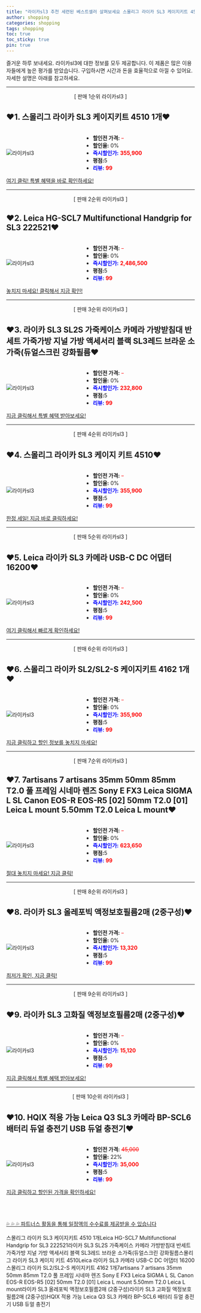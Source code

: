 ```yaml
---
title: "라이카sl3 추천 세련된 베스트셀러 살펴보세요 스몰리그 라이카 SL3 케이지키트 4510"
author: shopping
categories: shopping
tags: shopping
toc: true
toc_sticky: true
pin: true
---
```

즐거운 하루 보내세요. 라이카sl3에 대한 정보를 모두 제공합니다. 이 제품은 많은 이용자들에게 높은 평가를 받았습니다. 구입하시면 시간과 돈을 효율적으로 아낄 수 있어요. 자세한 설명은 아래를 참고하세요.

---
<p class="toplist" style="margin: 0 auto; display: block; width: fit-content;">[ 판매 1순위 라이카sl3 ]</p>

<h2><strong>❤️1. 스몰리그 라이카 SL3 케이지키트 4510 1개❤️</strong></h2>

<div style="display: flex; align-items: center;">
    <div style="flex: 0.4;">
        <img src="https://thumbnail8.coupangcdn.com/thumbnails/remote/230x230ex/image/vendor_inventory/5769/33219eff100ee789fccd9f076b47d64e72bbe5137062c9c5f303540874b2.jpg" alt="라이카sl3" style="max-width: 100%;">
    </div>
    <div style="flex: 0.6; margin-left: 10px;">
        <ul>
            <li><strong>할인전 가격:</strong> <del style="color: red;">-</del></li>
            <li><strong>할인율:</strong> 0%</li>
            <li><span style='color:blue'><strong>즉시할인가:</strong></span> <span style='color:red'><strong>355,900</strong></span></li>
            <li><strong>평점:</strong>5</li>
            <li><span style='color:blue'><strong>리뷰:</strong></span> <span style='color:red'><strong>99</strong></span></li>
        </ul>
    </div>
</div>
<div class="center">
    <a href="https://William4Davisa.github.io?lptag=AF9450613&subid=githubio&pageKey=8032611750&traceid=V0-153&itemId=22465256291&vendorItemId=89508341000" class="myButton">
        여기 클릭! 특별 혜택을 바로 확인하세요!
    </a>
</div>


---
<p class="toplist" style="margin: 0 auto; display: block; width: fit-content;">[ 판매 2순위 라이카sl3 ]</p>

<h2><strong>❤️2. Leica HG-SCL7 Multifunctional Handgrip for SL3 222521❤️</strong></h2>

<div style="display: flex; align-items: center;">
    <div style="flex: 0.4;">
        <img src="https://thumbnail8.coupangcdn.com/thumbnails/remote/230x230ex/image/vendor_inventory/bd51/e225541c479d57ecc84bd46fde0dd33eac477c6225465959e08806f95982.jpg" alt="라이카sl3" style="max-width: 100%;">
    </div>
    <div style="flex: 0.6; margin-left: 10px;">
        <ul>
            <li><strong>할인전 가격:</strong> <del style="color: red;">-</del></li>
            <li><strong>할인율:</strong> 0%</li>
            <li><span style='color:blue'><strong>즉시할인가:</strong></span> <span style='color:red'><strong>2,486,500</strong></span></li>
            <li><strong>평점:</strong>5</li>
            <li><span style='color:blue'><strong>리뷰:</strong></span> <span style='color:red'><strong>99</strong></span></li>
        </ul>
    </div>
</div>
<div class="center">
    <a href="https://William4Davisa.github.io?lptag=AF9450613&subid=githubio&pageKey=8127589118&traceid=V0-153&itemId=23074539034&vendorItemId=90108092126" class="myButton">
        놓치지 마세요! 클릭해서 지금 확인!
    </a>
</div>


---
<p class="toplist" style="margin: 0 auto; display: block; width: fit-content;">[ 판매 3순위 라이카sl3 ]</p>

<h2><strong>❤️3. 라이카 SL3 SL2S 가죽케이스 카메라 가방받침대 반세트 가죽가방 지널 가방 액세서리 블랙 SL3레드 브라운 소가죽(듀얼스크린 강화필름❤️</strong></h2>

<div style="display: flex; align-items: center;">
    <div style="flex: 0.4;">
        <img src="https://thumbnail9.coupangcdn.com/thumbnails/remote/230x230ex/image/vendor_inventory/5623/a4c8a31b56d6ed14aef6608f7d2aacb0a59b483dd4295500db192b089577.png" alt="라이카sl3" style="max-width: 100%;">
    </div>
    <div style="flex: 0.6; margin-left: 10px;">
        <ul>
            <li><strong>할인전 가격:</strong> <del style="color: red;">-</del></li>
            <li><strong>할인율:</strong> 0%</li>
            <li><span style='color:blue'><strong>즉시할인가:</strong></span> <span style='color:red'><strong>232,800</strong></span></li>
            <li><strong>평점:</strong>5</li>
            <li><span style='color:blue'><strong>리뷰:</strong></span> <span style='color:red'><strong>99</strong></span></li>
        </ul>
    </div>
</div>
<div class="center">
    <a href="https://William4Davisa.github.io?lptag=AF9450613&subid=githubio&pageKey=8198903129&traceid=V0-153&itemId=23493124961&vendorItemId=90519577558" class="myButton">
        지금 클릭해서 특별 혜택 받아보세요!
    </a>
</div>


---
<p class="toplist" style="margin: 0 auto; display: block; width: fit-content;">[ 판매 4순위 라이카sl3 ]</p>

<h2><strong>❤️4. 스몰리그 라이카 SL3 케이지 키트 4510❤️</strong></h2>

<div style="display: flex; align-items: center;">
    <div style="flex: 0.4;">
        <img src="https://thumbnail10.coupangcdn.com/thumbnails/remote/230x230ex/image/vendor_inventory/eee0/e9539f04c3010c2ecf4fcf0064d9b30a356f2e3660b115eddd07836da4c4.jpg" alt="라이카sl3" style="max-width: 100%;">
    </div>
    <div style="flex: 0.6; margin-left: 10px;">
        <ul>
            <li><strong>할인전 가격:</strong> <del style="color: red;">-</del></li>
            <li><strong>할인율:</strong> 0%</li>
            <li><span style='color:blue'><strong>즉시할인가:</strong></span> <span style='color:red'><strong>355,900</strong></span></li>
            <li><strong>평점:</strong>5</li>
            <li><span style='color:blue'><strong>리뷰:</strong></span> <span style='color:red'><strong>99</strong></span></li>
        </ul>
    </div>
</div>
<div class="center">
    <a href="https://William4Davisa.github.io?lptag=AF9450613&subid=githubio&pageKey=8039766171&traceid=V0-153&itemId=22505751518&vendorItemId=89547865637" class="myButton">
        한정 세일! 지금 바로 클릭하세요!
    </a>
</div>


---
<p class="toplist" style="margin: 0 auto; display: block; width: fit-content;">[ 판매 5순위 라이카sl3 ]</p>

<h2><strong>❤️5. Leica 라이카 SL3 카메라 USB-C DC 어댑터 16200❤️</strong></h2>

<div style="display: flex; align-items: center;">
    <div style="flex: 0.4;">
        <img src="https://thumbnail8.coupangcdn.com/thumbnails/remote/230x230ex/image/vendor_inventory/f3f8/bd94b41656abb738b4f805e6ce2f896ca41f4fb8be438506072e5ec89fdd.jpg" alt="라이카sl3" style="max-width: 100%;">
    </div>
    <div style="flex: 0.6; margin-left: 10px;">
        <ul>
            <li><strong>할인전 가격:</strong> <del style="color: red;">-</del></li>
            <li><strong>할인율:</strong> 0%</li>
            <li><span style='color:blue'><strong>즉시할인가:</strong></span> <span style='color:red'><strong>242,500</strong></span></li>
            <li><strong>평점:</strong>5</li>
            <li><span style='color:blue'><strong>리뷰:</strong></span> <span style='color:red'><strong>99</strong></span></li>
        </ul>
    </div>
</div>
<div class="center">
    <a href="https://William4Davisa.github.io?lptag=AF9450613&subid=githubio&pageKey=8143518942&traceid=V0-153&itemId=23144696228&vendorItemId=90177557482" class="myButton">
        여기 클릭해서 빠르게 확인하세요!
    </a>
</div>


---
<p class="toplist" style="margin: 0 auto; display: block; width: fit-content;">[ 판매 6순위 라이카sl3 ]</p>

<h2><strong>❤️6. 스몰리그 라이카 SL2/SL2-S 케이지키트 4162 1개❤️</strong></h2>

<div style="display: flex; align-items: center;">
    <div style="flex: 0.4;">
        <img src="https://thumbnail10.coupangcdn.com/thumbnails/remote/230x230ex/image/vendor_inventory/9069/60e30df17d967f6299e4912a33383bcab019d2ec5454fd634e27cc3935aa.jpg" alt="라이카sl3" style="max-width: 100%;">
    </div>
    <div style="flex: 0.6; margin-left: 10px;">
        <ul>
            <li><strong>할인전 가격:</strong> <del style="color: red;">-</del></li>
            <li><strong>할인율:</strong> 0%</li>
            <li><span style='color:blue'><strong>즉시할인가:</strong></span> <span style='color:red'><strong>355,900</strong></span></li>
            <li><strong>평점:</strong>5</li>
            <li><span style='color:blue'><strong>리뷰:</strong></span> <span style='color:red'><strong>99</strong></span></li>
        </ul>
    </div>
</div>
<div class="center">
    <a href="https://William4Davisa.github.io?lptag=AF9450613&subid=githubio&pageKey=8032606564&traceid=V0-153&itemId=22465235771&vendorItemId=89508321606" class="myButton">
        지금 클릭하고 할인 정보를 놓치지 마세요!
    </a>
</div>


---
<p class="toplist" style="margin: 0 auto; display: block; width: fit-content;">[ 판매 7순위 라이카sl3 ]</p>

<h2><strong>❤️7. 7artisans 7 artisans 35mm 50mm 85mm T2.0 풀 프레임 시네마 렌즈 Sony E FX3 Leica SIGMA L SL Canon EOS-R EOS-R5 [02] 50mm T2.0 [01] Leica L mount 5.50mm T2.0  Leica L mount❤️</strong></h2>

<div style="display: flex; align-items: center;">
    <div style="flex: 0.4;">
        <img src="https://thumbnail10.coupangcdn.com/thumbnails/remote/230x230ex/image/vendor_inventory/d057/0bad58277554a73de6edbf23ec1c52a671bfb5672bf28625ef2cac6d6c5e.jpeg" alt="라이카sl3" style="max-width: 100%;">
    </div>
    <div style="flex: 0.6; margin-left: 10px;">
        <ul>
            <li><strong>할인전 가격:</strong> <del style="color: red;">-</del></li>
            <li><strong>할인율:</strong> 0%</li>
            <li><span style='color:blue'><strong>즉시할인가:</strong></span> <span style='color:red'><strong>623,650</strong></span></li>
            <li><strong>평점:</strong>5</li>
            <li><span style='color:blue'><strong>리뷰:</strong></span> <span style='color:red'><strong>99</strong></span></li>
        </ul>
    </div>
</div>
<div class="center">
    <a href="https://William4Davisa.github.io?lptag=AF9450613&subid=githubio&pageKey=7255934501&traceid=V0-153&itemId=18469081050&vendorItemId=89477734813" class="myButton">
        절대 놓치지 마세요! 지금 클릭!
    </a>
</div>


---
<p class="toplist" style="margin: 0 auto; display: block; width: fit-content;">[ 판매 8순위 라이카sl3 ]</p>

<h2><strong>❤️8. 라이카 SL3 올레포빅 액정보호필름2매 (2중구성)❤️</strong></h2>

<div style="display: flex; align-items: center;">
    <div style="flex: 0.4;">
        <img src="https://thumbnail10.coupangcdn.com/thumbnails/remote/230x230ex/image/vendor_inventory/db04/436ec0f6d2660fad0543bd3f2aa6a884ef4156e1c75671d77881fb6a4e76.jpeg" alt="라이카sl3" style="max-width: 100%;">
    </div>
    <div style="flex: 0.6; margin-left: 10px;">
        <ul>
            <li><strong>할인전 가격:</strong> <del style="color: red;">-</del></li>
            <li><strong>할인율:</strong> 0%</li>
            <li><span style='color:blue'><strong>즉시할인가:</strong></span> <span style='color:red'><strong>13,320</strong></span></li>
            <li><strong>평점:</strong>5</li>
            <li><span style='color:blue'><strong>리뷰:</strong></span> <span style='color:red'><strong>99</strong></span></li>
        </ul>
    </div>
</div>
<div class="center">
    <a href="https://William4Davisa.github.io?lptag=AF9450613&subid=githubio&pageKey=7975685441&traceid=V0-153&itemId=22107559205&vendorItemId=89154491019" class="myButton">
        최저가 확인, 지금 클릭!
    </a>
</div>


---
<p class="toplist" style="margin: 0 auto; display: block; width: fit-content;">[ 판매 9순위 라이카sl3 ]</p>

<h2><strong>❤️9. 라이카 SL3 고화질 액정보호필름2매 (2중구성)❤️</strong></h2>

<div style="display: flex; align-items: center;">
    <div style="flex: 0.4;">
        <img src="https://thumbnail10.coupangcdn.com/thumbnails/remote/230x230ex/image/vendor_inventory/c70c/9ff4c605aef2e5c20329a3ecf2a8184577e9ed2723c776d14cd13bad6ca8.jpeg" alt="라이카sl3" style="max-width: 100%;">
    </div>
    <div style="flex: 0.6; margin-left: 10px;">
        <ul>
            <li><strong>할인전 가격:</strong> <del style="color: red;">-</del></li>
            <li><strong>할인율:</strong> 0%</li>
            <li><span style='color:blue'><strong>즉시할인가:</strong></span> <span style='color:red'><strong>15,120</strong></span></li>
            <li><strong>평점:</strong>5</li>
            <li><span style='color:blue'><strong>리뷰:</strong></span> <span style='color:red'><strong>99</strong></span></li>
        </ul>
    </div>
</div>
<div class="center">
    <a href="https://William4Davisa.github.io?lptag=AF9450613&subid=githubio&pageKey=7975680549&traceid=V0-153&itemId=22107543546&vendorItemId=89154475505" class="myButton">
        지금 클릭해서 특별 혜택 받아보세요!
    </a>
</div>


---
<p class="toplist" style="margin: 0 auto; display: block; width: fit-content;">[ 판매 10순위 라이카sl3 ]</p>

<h2><strong>❤️10. HQIX 적용 가능 Leica Q3 SL3 카메라 BP-SCL6 배터리 듀얼 충전기 USB 듀얼 충전기❤️</strong></h2>

<div style="display: flex; align-items: center;">
    <div style="flex: 0.4;">
        <img src="https://thumbnail8.coupangcdn.com/thumbnails/remote/230x230ex/image/vendor_inventory/ae59/b8e94d236769070d6b825c6bc171d7f4dc4d0c14f19cbbe3ea3ee2c54a11.jpg" alt="라이카sl3" style="max-width: 100%;">
    </div>
    <div style="flex: 0.6; margin-left: 10px;">
        <ul>
            <li><strong>할인전 가격:</strong> <del style="color: red;">45,000</del></li>
            <li><strong>할인율:</strong> 22%</li>
            <li><span style='color:blue'><strong>즉시할인가:</strong></span> <span style='color:red'><strong>35,000</strong></span></li>
            <li><strong>평점:</strong>5</li>
            <li><span style='color:blue'><strong>리뷰:</strong></span> <span style='color:red'><strong>99</strong></span></li>
        </ul>
    </div>
</div>
<div class="center">
    <a href="https://William4Davisa.github.io?lptag=AF9450613&subid=githubio&pageKey=8186198251&traceid=V0-153&itemId=23411431173&vendorItemId=90438516102" class="myButton">
        지금 클릭하고 할인된 가격을 확인하세요!
    </a>
</div>

<br><br><br>[💦 💦 💦 파트너스 활동을 통해 일정액의 수수료를 제공받을 수 있습니다](https://link.coupang.com/a/bcpT2c)<br><br>스몰리그 라이카 SL3 케이지키트 4510 1개Leica HG-SCL7 Multifunctional Handgrip for SL3 222521라이카 SL3 SL2S 가죽케이스 카메라 가방받침대 반세트 가죽가방 지널 가방 액세서리 블랙 SL3레드 브라운 소가죽(듀얼스크린 강화필름스몰리그 라이카 SL3 케이지 키트 4510Leica 라이카 SL3 카메라 USB-C DC 어댑터 16200스몰리그 라이카 SL2/SL2-S 케이지키트 4162 1개7artisans 7 artisans 35mm 50mm 85mm T2.0 풀 프레임 시네마 렌즈 Sony E FX3 Leica SIGMA L SL Canon EOS-R EOS-R5 [02] 50mm T2.0 [01] Leica L mount 5.50mm T2.0  Leica L mount라이카 SL3 올레포빅 액정보호필름2매 (2중구성)라이카 SL3 고화질 액정보호필름2매 (2중구성)HQIX 적용 가능 Leica Q3 SL3 카메라 BP-SCL6 배터리 듀얼 충전기 USB 듀얼 충전기